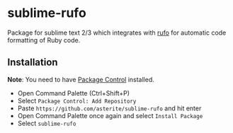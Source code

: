 # sublime-rufo

Package for sublime text 2/3 which integrates with [rufo](https://github.com/asterite/rufo) for
automatic code formatting of Ruby code.

## Installation

__Note__: You need to have [Package Control](https://sublime.wbond.net/installation) installed.

* Open Command Palette (Ctrl+Shift+P)
* Select `Package Control: Add Repository`
* Paste `https://github.com/asterite/sublime-rufo` and hit enter
* Open Command Palette once again and select `Install Package`
* Select `sublime-rufo`
